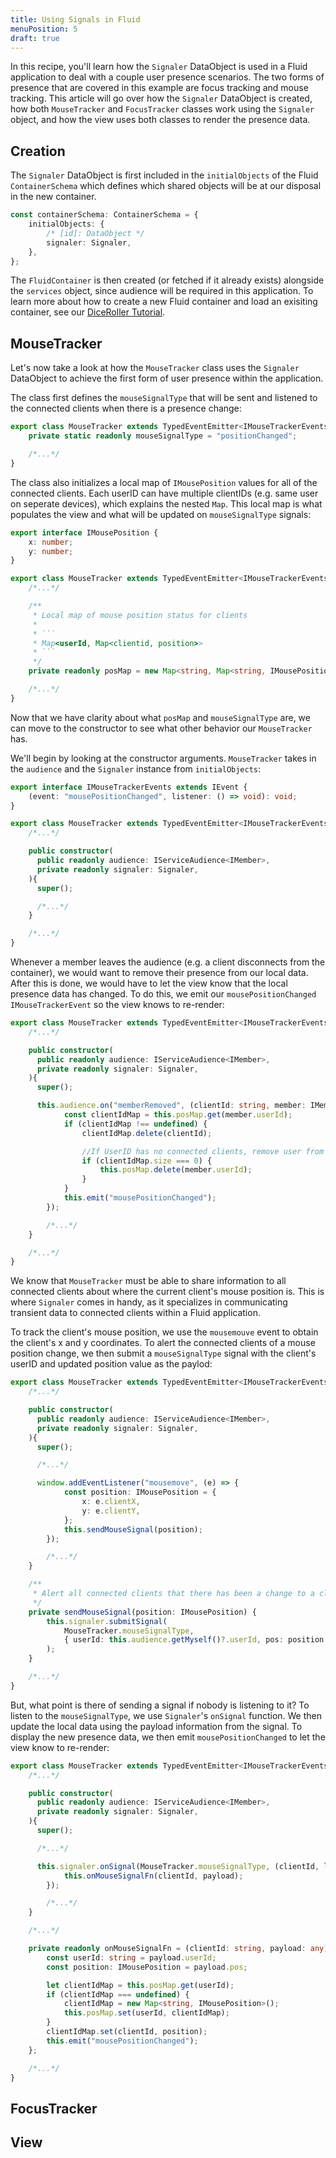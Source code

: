 ```yaml
---
title: Using Signals in Fluid
menuPosition: 5
draft: true
---
```


In this recipe, you'll learn how the `Signaler` DataObject is used in a Fluid application to deal with a couple user presence scenarios. The two forms of presence that are covered in this example are focus tracking and mouse tracking. This article will go over how the `Signaler` DataObject is created, how both `MouseTracker` and `FocusTracker` classes work using the `Signaler` object, and how the view uses both classes to render the presence data.

## Creation

The `Signaler` DataObject is first included in the `initialObjects` of the Fluid `ContainerSchema` which defines which shared objects will be at our disposal in the new container.

```typescript
const containerSchema: ContainerSchema = {
    initialObjects: {
        /* [id]: DataObject */
        signaler: Signaler,
    },
};
```

The `FluidContainer` is then created (or fetched if it already exists) alongside the `services` object, since audience will be required in this application. To learn more about how to create a new Fluid container and load an exisiting container, see our [DiceRoller Tutorial](https://fluidframework.com/docs/start/tutorial/).

## MouseTracker

Let's now take a look at how the `MouseTracker` class uses the `Signaler` DataObject to achieve the first form of user presence within the application.

The class first defines the `mouseSignalType` that will be sent and listened to the connected clients when there is a presence change:

```typescript
export class MouseTracker extends TypedEventEmitter<IMouseTrackerEvents> {
    private static readonly mouseSignalType = "positionChanged";

    /*...*/
}
```
The class also initializes a local map of `IMousePosition` values for all of the connected clients. Each userID can have multiple clientIDs (e.g. same user on seperate devices), which explains the nested `Map`. This local map is what populates the view and what will be updated on `mouseSignalType` signals:

```typescript
export interface IMousePosition {
    x: number;
    y: number;
}

export class MouseTracker extends TypedEventEmitter<IMouseTrackerEvents> {
    /*...*/

    /**
     * Local map of mouse position status for clients
     *
     * ```
     * Map<userId, Map<clientid, position>>
     * ```
     */
    private readonly posMap = new Map<string, Map<string, IMousePosition>>();

    /*...*/
}
```
Now that we have clarity about what `posMap` and `mouseSignalType` are, we can move to the constructor to see what other behavior our `MouseTracker` has.

We'll begin by looking at the constructor arguments. `MouseTracker` takes in the `audience` and the `Signaler` instance from `initialObjects`:

```typescript
export interface IMouseTrackerEvents extends IEvent {
    (event: "mousePositionChanged", listener: () => void): void;
}

export class MouseTracker extends TypedEventEmitter<IMouseTrackerEvents> {
    /*...*/

    public constructor(
      public readonly audience: IServiceAudience<IMember>,
      private readonly signaler: Signaler,
    ){
      super();

      /*...*/
    }

    /*...*/
}
```
Whenever a member leaves the audience (e.g. a client disconnects from the container), we would want to remove their presence from our local data. After this is done, we would have to let the view know that the local presence data has changed. To do this, we emit our `mousePositionChanged` `IMouseTrackerEvent` so the view knows to re-render:

```typescript
export class MouseTracker extends TypedEventEmitter<IMouseTrackerEvents> {
    /*...*/

    public constructor(
      public readonly audience: IServiceAudience<IMember>,
      private readonly signaler: Signaler,
    ){
      super();

      this.audience.on("memberRemoved", (clientId: string, member: IMember) => {
            const clientIdMap = this.posMap.get(member.userId);
            if (clientIdMap !== undefined) {
                clientIdMap.delete(clientId);

                //If UserID has no connected clients, remove user from local data
                if (clientIdMap.size === 0) {
                    this.posMap.delete(member.userId);
                }
            }
            this.emit("mousePositionChanged");
        });

        /*...*/
    }

    /*...*/
}
```
We know that `MouseTracker` must be able to share information to all connected clients about where the current client's mouse position is. This is where `Signaler` comes in handy, as it specializes in communicating transient data to connected clients within a Fluid application.

To track the client's mouse position, we use the `mousemouve` event to obtain the client's x and y coordinates. To alert the connected clients of a mouse position change, we then submit a `mouseSignalType` signal with the client's userID and updated position value as the paylod:

```typescript
export class MouseTracker extends TypedEventEmitter<IMouseTrackerEvents> {
    /*...*/

    public constructor(
      public readonly audience: IServiceAudience<IMember>,
      private readonly signaler: Signaler,
    ){
      super();

      /*...*/

      window.addEventListener("mousemove", (e) => {
            const position: IMousePosition = {
                x: e.clientX,
                y: e.clientY,
            };
            this.sendMouseSignal(position);
        });

        /*...*/
    }

    /**
     * Alert all connected clients that there has been a change to a client's mouse position
     */
    private sendMouseSignal(position: IMousePosition) {
        this.signaler.submitSignal(
            MouseTracker.mouseSignalType,
            { userId: this.audience.getMyself()?.userId, pos: position },
        );
    }

    /*...*/
}
```
But, what point is there of sending a signal if nobody is listening to it? To listen to the `mouseSignalType`, we use `Signaler`'s `onSignal` function. We then update the local data using the payload information from the signal. To display the new presence data, we then emit `mousePositionChanged` to let the view know to re-render:

```typescript
export class MouseTracker extends TypedEventEmitter<IMouseTrackerEvents> {
    /*...*/

    public constructor(
      public readonly audience: IServiceAudience<IMember>,
      private readonly signaler: Signaler,
    ){
      super();

      /*...*/

      this.signaler.onSignal(MouseTracker.mouseSignalType, (clientId, local, payload) => {
            this.onMouseSignalFn(clientId, payload);
        });

        /*...*/
    }

    /*...*/

    private readonly onMouseSignalFn = (clientId: string, payload: any) => {
        const userId: string = payload.userId;
        const position: IMousePosition = payload.pos;

        let clientIdMap = this.posMap.get(userId);
        if (clientIdMap === undefined) {
            clientIdMap = new Map<string, IMousePosition>();
            this.posMap.set(userId, clientIdMap);
        }
        clientIdMap.set(clientId, position);
        this.emit("mousePositionChanged");
    };

    /*...*/
}
```


## FocusTracker

## View





